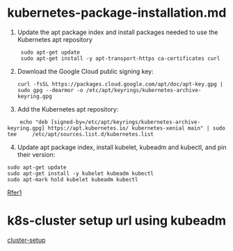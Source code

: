 # kubernetes-package-installation.md

1. Update the apt package index and install packages needed to use the Kubernetes apt repository
   ```
    sudo apt-get update
    sudo apt-get install -y apt-transport-https ca-certificates curl
   ```

 2. Download the Google Cloud public signing key:

       ```
       curl -fsSL https://packages.cloud.google.com/apt/doc/apt-key.gpg | sudo gpg --dearmor -o /etc/apt/keyrings/kubernetes-archive-keyring.gpg
       ```
3. Add the Kubernetes apt repository:

```
    echo "deb [signed-by=/etc/apt/keyrings/kubernetes-archive-keyring.gpg] https://apt.kubernetes.io/ kubernetes-xenial main" | sudo tee     /etc/apt/sources.list.d/kubernetes.list
```
4. Update apt package index, install kubelet, kubeadm and kubectl, and pin their version:
```
sudo apt-get update
sudo apt-get install -y kubelet kubeadm kubectl
sudo apt-mark hold kubelet kubeadm kubectl
```

[Rfer1](https://kubernetes.io/docs/setup/production-environment/tools/kubeadm/install-kubeadm/)


# k8s-cluster setup url using kubeadm

[cluster-setup](https://bikramat.medium.com/set-up-a-kubernetes-cluster-with-kubeadm-508db74028ce)

       
